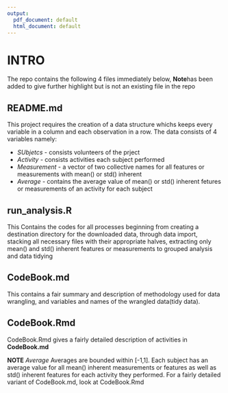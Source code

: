 ```yaml
---
output:
  pdf_document: default
  html_document: default
---
```


# INTRO
The repo contains the following 4 files immediately below, **Note**has been added to give further highlight but is not an existing file in the repo

## README.md
This project requires the creation of a data structure whichs keeps every variable in a column and each observation in a row. The data consists of 4 variables namely:
 - *SUbjetcs* - consists volunteers of the prject  
 - *Activity* - consists activities each subject performed  
 - *Measurement* - a vector of two collective names for all features or measurements with    mean() or std() inherent  
 - *Average* - contains the average value of mean() or std() inherent fetures or             measurements of an activity    for each subject  

  
## run_analysis.R
This Contains the codes for all processes beginning from creating a destination directory for the downloaded data, through data import, stacking all necessary files with their appropriate halves, extracting only mean() and std() inherent features or measurements to grouped analysis and data tidying


## CodeBook.md
This contains a fair summary and description of methodology used for data wrangling, and variables and names of the wrangled data(tidy data).


## CodeBook.Rmd
CodeBook.Rmd gives a fairly detailed description of activities in **CodeBook.md**  


**NOTE**
*Average*
Averages are bounded within [-1,1]. Each subject has an average value for all mean() inherent measurements or features as well as std() inherent features for each activity they performed. For a fairly detailed variant of CodeBook.md, look at CodeBook.Rmd 